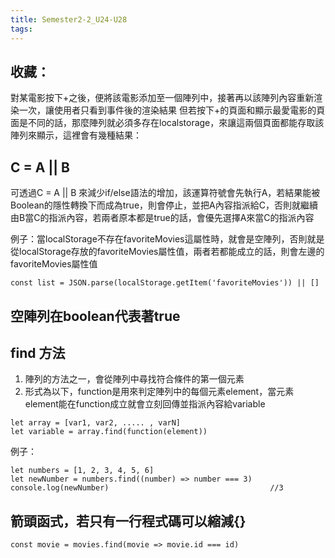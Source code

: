 ```yaml
---
title: Semester2-2_U24-U28
tags:
---
```




## 收藏：
對某電影按下+之後，便將該電影添加至一個陣列中，接著再以該陣列內容重新渲染一次，讓使用者只看到事件後的渲染結果
但若按下+的頁面和顯示最愛電影的頁面是不同的話，那麼陣列就必須多存在localstorage，來讓這兩個頁面都能存取該陣列來顯示，這裡會有幾種結果：






## C = A || B 
可透過C = A || B 來減少if/else語法的增加，該運算符號會先執行A，若結果能被Boolean的隱性轉換下而成為true，則會停止，並把A內容指派給C，否則就繼續由B當C的指派內容，若兩者原本都是true的話，會優先選擇A來當C的指派內容


例子：當localStorage不存在favoriteMovies這屬性時，就會是空陣列，否則就是從localStorage存放的favoriteMovies屬性值，兩者若都能成立的話，則會左邊的favoriteMovies屬性值
```
const list = JSON.parse(localStorage.getItem('favoriteMovies')) || []
```


## 空陣列在boolean代表著true


## find 方法
1. 陣列的方法之一，會從陣列中尋找符合條件的第一個元素
2. 形式為以下，function是用來判定陣列中的每個元素element，當元素element能在function成立就會立刻回傳並指派內容給variable

```
let array = [var1, var2, ..... , varN]
let variable = array.find(function(element))

```

例子：
```
let numbers = [1, 2, 3, 4, 5, 6]
let newNumber = numbers.find((number) => number === 3)
console.log(newNumber)                                    //3
```

## 



## 箭頭函式，若只有一行程式碼可以縮減{}

```
const movie = movies.find(movie => movie.id === id)
```